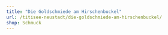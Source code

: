 ```yaml
---
title: "Die Goldschmiede am Hirschenbuckel"
url: /titisee-neustadt/die-goldschmiede-am-hirschenbuckel/
shop: Schmuck
---
```

